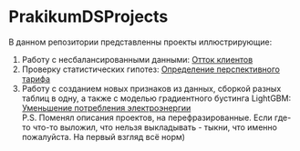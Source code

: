 # PrakikumDSProjects
В данном репозитории представленны проекты иллюстрирующие:  
1. Работу с несбалансированными данными: [Отток клиентов](Отток%20клиентов)
2. Проверку статистических гипотез: [Определение перспективного тарифа](Определение%20перспективного%20тарифа%20для%20телеком-компании)
3. Работу с созданием новых признаков из данных, сборкой разных таблиц в одну, а также с моделью градиентного бустинга LightGBM: [Уменьшение потребления электроэнергии](Уменьшение%20потребления%20электроэнергии)  
P.S. Поменял описания проектов, на перефразированные. Если где-то что-то выложил, что нельзя выкладывать - тыкни, что именно пожалуйста. На первый взгляд всё норм)
